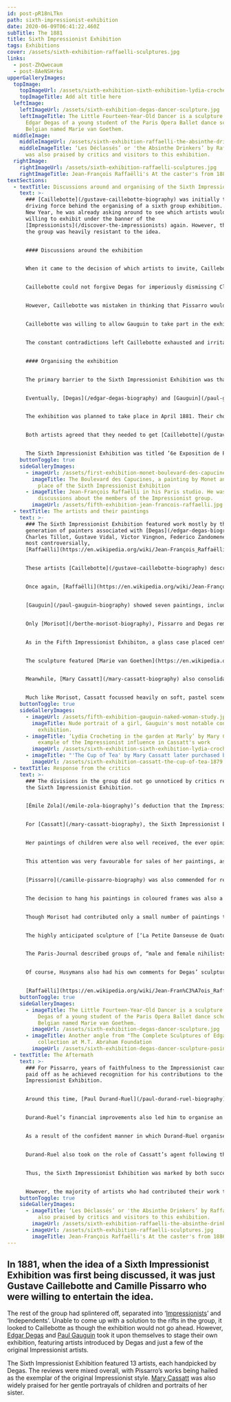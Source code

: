 ```yaml
---
id: post-pR18nLTkn
path: sixth-impressionist-exhibition
date: 2020-06-09T06:41:22.460Z
subTitle: The 1881
title: Sixth Impressionist Exhibition
tags: Exhibitions
cover: /assets/sixth-exhibition-raffaelli-sculptures.jpg
links:
  - post-ZhQwecaum
  - post-8AeNSHrko
upperGalleryImages:
  topImage:
    topImageUrl: /assets/sixth-exhibition-sixth-exhibition-lydia-crocheting-in-the-garden-at-marly-1880.jpg
    topImageTitle: Add alt title here
  leftImage:
    leftImageUrl: /assets/sixth-exhibition-degas-dancer-sculpture.jpg
    leftImageTitle: The Little Fourteen-Year-Old Dancer is a sculpture c. 1880 by
      Edgar Degas of a young student of the Paris Opera Ballet dance school, a
      Belgian named Marie van Goethem.
  middleImage:
    middleImageUrl: /assets/sixth-exhibition-raffaelli-the-absinthe-drinkers.jpg
    middleImageTitle: ‘Les Déclassés’ or 'the Absinthe Drinkers’ by Raffaëlli, who
      was also praised by critics and visitors to this exhibition.
  rightImage:
    rightImageUrl: /assets/sixth-exhibition-raffaelli-sculptures.jpg
    rightImageTitle: Jean-François Raffaëlli's At the caster's from 1886
textSections:
  - textTitle: Discussions around and organising of the Sixth Impressionist Exhibition
    text: >-
      ### [Caillebotte](/gustave-caillebotte-biography) was initially the
      driving force behind the organising of a sixth group exhibition. By the
      New Year, he was already asking around to see which artists would be
      willing to exhibit under the banner of the
      [Impressionists](/discover-the-impressionists) again. However, the rest of
      the group was heavily resistant to the idea.


      #### Discussions around the exhibition


      When it came to the decision of which artists to invite, Caillebotte was insistent that there would be no more Realists permitted into the Impressionist exhibitions. He was determined to enforce tighter requirements than the previous year, when [Degas](/edgar-degas-biography) had included a large number of artists in the Fifth Impressionist Exhibition who were barely Impressionist at all. In a letter to [Pissarro](/camille-pissarro-biography), he wrote, “I ask \[…] that a show should be composed of all those who have contributed real interest to the subject, that is you, [Monet](/claude-monet-biography), [Renoir](/pierre-auguste-renoir-biography), [Sisley](/alfred-sisley-biography), [Mme Morisot](/berthe-morisot-biography), [Mlle Cassatt](/mary-cassatt-biography), [Cézanne](/paul-cezanne-biography), Guillaumin; if you wish, [Gauguin](/paul-gauguin-biography), perhaps Cordey, and myself. That’s all, since Degas refuses to show on such a basis.”


      Caillebotte could not forgive Degas for imperiously dismissing Claude Monet and Auguste Renoir from the group because they had submitted work to the Paris Salon. He was also adamant that Jean-François Raffaëlli should not be allowed to exhibit with the Impressionists again, after he had dominated the previous exhibition with an overwhelming number of realist style paintings. One critic, Jules Claretie, in praising his work had gone so far as to state that Raffaëlli was, “no Impressionist at all.”


      However, Caillebotte was mistaken in thinking that Pissarro would be sympathetic to his opinions. Pissarro stood by his opinion of Degas: “He’s a terrible man, but frank and loyal.” He also reminded Caillebotte that it was Degas who had first introduced him to the Impressionist group, stating that Degas, “brought is Mme. Cassatt, Forain and you.” Pissarro was of the opinion that it was not necessary to pine after Renoir and Monet, he believed that the Impressionists should be a unified group of artists and he did not want to include individuals who clearly did not want to be included themselves. 


      Caillebotte was willing to allow Gauguin to take part in the exhibition. He had been highly praised during the Fifth Impressionist Exhibition and his work showed a faithfulness to Pissarro’s teachings and influences from Renoir’s work, which made him Impressionist enough to bear the title. However, Gauguin also jibed at Caillebotte’s plans to include more of the original Impressionist artists, namely Monet and Alfred Sisley, joking, “we can’t flood the place with rowing boats and endless views of Chatou.”


      The constant contradictions left Caillebotte exhausted and irritated. He wrote exasperatedly that, “It’s very naive of us to squabble over these things.” It seemed that he was unable to organise the Sixth Impressionist Exhibition if he could not find anyone to agree with his plans. In his reply to Pissarro, he confessed, “I don’t know what I shall do, \[…] I don’t believe that an exhibition is possible this year. But I certainly shan’t repeat the one held last year.”


      #### Organising the exhibition


      The primary barrier to the Sixth Impressionist Exhibition was that by this point, the group lacked cohesion and seemed to have little common ground that they could agree upon.


      Eventually, [Degas](/edgar-degas-biography) and [Gauguin](/paul-gauguin-biography) assumed control of the arrangements for the Sixth Impressionist Exhibition. They sought out an exhibition space on the [boulevard des Capucines](https://en.wikipedia.org/wiki/Boulevard_des_Capucines_(Monet)) at number 35 and began making arrangements on Degas’ terms. 


      The exhibition was planned to take place in April 1881. Their chosen exhibition space was an annex of Nadar’s old studio, where the [First Impressionist Exhibition](/first-impressionist-exhibition) had been held. Unlike the previous exhibition, however, they rented a collection of five smaller rooms in lieu of one large studio.


      Both artists agreed that they needed to get [Caillebotte](/gustave-caillebotte-biography) back and convince him to lend his organisation skills - and funds - to the exhibition. They also had the task of inviting artists to exhibit with them. By this time, the group had fragmented and many were occupied working independently on their own projects. 


      The Sixth Impressionist Exhibition was titled ’6e Exposition de Peinture par…’  and the room was crowded with paintings in a mixture of Impressionist and Realist styles. They hung over 170 works in total in the small space. Once again, the building was under construction and the lighting was poor - it was just a shadow of the earlier Impressionist exhibitions.
    buttonToggle: true
    sideGalleryImages:
      - imageUrl: /assets/first-exhibition-monet-boulevard-des-capucines.jpg
        imageTitle: The Boulevard des Capucines, a painting by Monet and the exhibition
          place of the Sixth Impressionist Exhibition
      - imageTitle: Jean-François Raffaëlli in his Paris studio. He was part of the
          discussions about the members of the Impressionist group.
        imageUrl: /assets/fifth-exhibition-jean-francois-raffaelli.jpg
  - textTitle: The artists and their paintings
    text: >-
      ### The Sixth Impressionist Exhibition featured work mostly by the new
      generation of painters associated with [Degas](/edgar-degas-biography) -
      Charles Tillot, Gustave Vidal, Victor Vingnon, Federico Zandomeneghi and
      most controversially,
      [Raffaëlli](https://en.wikipedia.org/wiki/Jean-François_Raffaëlli).


      These artists [Caillebotte](/gustave-caillebotte-biography) described as “a fighting squadron in the great cause of realism!!!!”


      Once again, [Raffaëlli](https://en.wikipedia.org/wiki/Jean-François_Raffaëlli) exhibited more paintings than anyone else in the group, a factor that did not go unnoticed. His popularity among the critics also did nothing to help his popularity among the other Impressionist artists.


      [Gauguin](/paul-gauguin-biography) showed seven paintings, including a nude portrait of a girl as his most notable contribution. This painting showed an obvious progression from the soft landscapes he had displayed at the Fifth Impressionist Exhibition, which were modelled largely on [Pissarro](/camille-pissarro-biography)’s style. Instead, this new work was freer, painted with daubs of bright blue and yellow and featuring an exotic rug hung on the wall behind the figure. This was the first indication of what Gauguin’s style would morph into in the coming years. He also contributed two sculptures to the show.


      Only [Morisot](/berthe-morisot-biography), Pissarro and Degas remained of the original [Impressionist](/discover-the-impressionists) artists. Caillebotte declined to take part in Degas’ exhibition. Degas himself exhibited fewer than ten artworks, most of which were just sketches. Morisot also contributed only a small number of works. Pissarro was represented by 27 paintings and pastels, the largest collection from the Impressionist group and he displayed his works in frames of complimentary colours.


      As in the Fifth Impressionist Exhibiton, a glass case placed centre stage in the exhibition remained empty for much of the show’s opening. However, at some point, a small sculpture of a dancer was placed there. This was the long awaited sculpture by Degas that he had been working on for many months. 


      The sculpture featured [Marie van Goethen](https://en.wikipedia.org/wiki/Marie_van_Goethem), a 14 year old dancer from the Opéra, posing in fourth position with one leg pointing forward. To make the work, Degas had asked [van Goethen](https://en.wikipedia.org/wiki/Marie_van_Goethem) to pose naked for him in several sessions whilst he modelled her body in extreme detail, before then posing fully clothed in her dancer’s attire. He added the tutu and bodice on top of the body using real fabric, even modelling the dancer’s hair with human hair, possibly clipped directly from her head.


      Meanwhile, [Mary Cassatt](/mary-cassatt-biography) also consolidated her reputation in the Parisian art scene with her submissions to the Sixth Impressionist Exhibition. In particular, she chose to exhibit a number of works featuring children, posed in entirely natural ways. ‘[Lydia Crocheting in the garden at Marly](https://www.metmuseum.org/art/collection/search/10393)’ from 1880 and ‘[The Cup of Tea’, also featuring her sister Lydia and from 1880-81](https://www.metmuseum.org/art/collection/search/10388), are two clear examples of the influence of the Impressionist style on Cassatt’s work. Her bold, vigorous brushstrokes and complementary colour palette are very much in keeping with the work of her colleagues.


      Much like Morisot, Cassatt focussed heavily on soft, pastel scenes often set within the home. Her portraits of Lydia reveal the everyday social rituals and pastimes of fashionable upper-middle-class women during that time, the perfect representations of the ‘Parisienne type’. ‘The Cup of Tea’ was purchased by [Durand-Ruel](/paul-durand-ruel-biography), along with many more of Cassatt’s paintings following the Sixth Impressionist Exhibition.
    buttonToggle: true
    sideGalleryImages:
      - imageUrl: /assets/fifth-exhibition-gauguin-naked-woman-study.jpg
        imageTitle: Nude portrait of a girl, Gauguin's most notable contribution at the
          exhibition.
      - imageTitle: ‘Lydia Crocheting in the garden at Marly’ by Mary Cassatt. A clear
          example of the Impressionist influence in Cassatt's work
        imageUrl: /assets/sixth-exhibition-sixth-exhibition-lydia-crocheting-in-the-garden-at-marly-1880.jpg
      - imageTitle: "'The Cup of Tea' by Mary Cassatt later purchased by Durand-Ruel"
        imageUrl: /assets/sixth-exhibition-cassatt-the-cup-of-tea-1879.jpg
  - textTitle: Response from the critics
    text: >-
      ### The divisions in the group did not go unnoticed by critics reviewing
      the Sixth Impressionist Exhibition.


      [Émile Zola](/emile-zola-biography)’s deduction that the Impressionists no longer existed seemed to be quite correct in all but a few cases. They questioned what would become of the original Impressionist artists, especially Monet, Renoir, Sisley and now, Caillebotte.


      For [Cassatt](/mary-cassatt-biography), the Sixth Impressionist Exhibition brought her widespread recognition in the press. The reviews were very positive, with critics praising her [portraits of Lydia](https://fashionhistory.fitnyc.edu/1880-cassatt-lydia-crocheting/), with their subtle colour palette and elegant Parisian style. Indeed, Gustave Geffroy described one of her portraits as “exquisitely Pairisian”, writing in another article that one finds “a very elegant taste of things” in Cassatt’s work. 


      Her paintings of children were also well received, the ever opinionated critic [Joris-Karl Husymans](https://en.wikipedia.org/wiki/Joris-Karl_Huysmans) commented, “How those portraits have made my flesh creep, time and time again” but finally he was saw, “likenesses of enchanting tots in calm, bourgeois scenes, painted with an utterly charming, delicate tenderness.” He further stated that she possessed a “special inherent talent” to be able to paint “French women for us” as an American.


      This attention was very favourable for sales of her paintings, as described in a family letter to her brother, Aleck, describing how Mary, “has sold all her pictures or can sell them if she chooses.” The exhibition was undoubtedly the most successful so far for Cassatt but more important than the critical acclaim was the praise she received from her colleagues whose opinions she held in high regard.


      [Pissarro](/camille-pissarro-biography) was also commended for remaining faithful to the Impressionist cause. This was aided by his impressive collection of works at the exhibition, which drew the eye of anyone visiting the cramped studio space. Husymans agreed that “One fact is dominant, the blossoming of Impressionist art which has reached maturity with M. Pissarro.” He went on to write that “M. Pissarro may now be classed among the number of remarkable and audacious painters we possess. If he can preserve his perceptive, delicate, and nimble eye, we shall certainly have in him the most original landscapist of our time.”


      The decision to hang his paintings in coloured frames was also a novel approach that did not go unnoticed; even [Jules Claretie](https://en.wikipedia.org/wiki/Jules_Ars%C3%A8ne_Arnaud_Claretie) in his column in Le Temps stated that, “the greatest originality of these revolutionaries consists in the moldings around their pictures, which are white, gold frames having been abandoned by them.” Though this was obviously intended as a biting critique, it did demonstrate the effectiveness of Pissarro’s plan.


      Though Morisot had contributed only a small number of paintings to the exhibition, she received the accolade from one reviewer that, “No one represents Impressionism with more refined talent or with more authority than Morisot.” She remained close to Renoir and Monet, despite their absence from the exhibition and wrote to them regularly.


      The highly anticipated sculpture of [‘La Petite Danseuse de Quatorze Ans’](https://en.wikipedia.org/wiki/Little_Dancer_of_Fourteen_Years) or ‘The Little Fourteen-Year-Old Dancer’ by Degas, garnered a great deal of attention in the press. The sculpture was simultaneously strange, intense, unsettling and difficult to ignore. Mary Cassatt’s friend Louise Elder described the sculpture as appearing as though the soul of an ancient Egyptian had entered the body of the girl, such was its eery quality.


      The Paris-Journal described groups of, “male and female nihilists, fainting with rapture” at the sight of Degas’ sculpture. Similarly, the painter Jacques-Emile Blanche recounted Whistler’s presence in the group of awestruck viewers, “wielding a painter’s bamboo mahlstick \[…] emitting piercing cries; gesticulating before the glass case that contained the figuring”. In a review of the exhibition by the Gazette des Beux-Arts, Paul Mantz praised the naturalist power of the sculpture and its lifelike pose. He described, “the instinctive ugliness of a face upon which all vices imprint their detestable promises.”


      Of course, Husymans also had his own comments for Degas’ sculpture. In his characteristically emphatic style, he asserted that, “The fact is that with one blow, M Degas has overthrown the traditions of sculpture, just as he long since shook the conventions of painting.”


      [Raffaëlli](https://en.wikipedia.org/wiki/Jean-Fran%C3%A7ois_Raffa%C3%ABlli) was also praised by critics and visitors to the exhibition. Albert Wolff reviewed his painting ‘Les Déclassés’ or 'the Absinthe Drinkers’ in the Figaro. The painting, which echoed Manet’s earlier work, led Wolff to state that, “Like Millet he \[Raffaëlli] is the poet of the humble. What the great master did for the fields, Raffaëlli begins to do for the modest people of Paris. He shows them as they are, more often than not stupefied by life’s hardships.”
    buttonToggle: true
    sideGalleryImages:
      - imageTitle: The Little Fourteen-Year-Old Dancer is a sculpture c. 1880 by Edgar
          Degas of a young student of the Paris Opera Ballet dance school, a
          Belgian named Marie van Goethem.
        imageUrl: /assets/sixth-exhibition-degas-dancer-sculpture.jpg
      - imageTitle: Another angle from "The Complete Sculptures of Edgar Degas"
          collection at M.T. Abraham Foundation
        imageUrl: /assets/sixth-exhibition-degas-dancer-sculpture-posing.jpg
  - textTitle: The Aftermath
    text: >-
      ### For Pissarro, years of faithfulness to the Impressionist cause finally
      paid off as he achieved recognition for his contributions to the Sixth
      Impressionist Exhibition.


      Around this time, [Paul Durand-Ruel](/paul-durand-ruel-biography) had acquired a new source of funding from his friend, Jules Feder, the director of the Union Générale bank. This enabled him to purchase several paintings from Pissarro and support his work more regularly, providing Pissarro and his family with much needed financial relief.


      Durand-Ruel’s financial improvements also led him to organise an independent exhibition of Impressionist work. He corralled the original Impressionists into a group, including [Monet](/claude-monet-biography) and [Renoir](/pierre-auguste-renoir-biography), whose works he chose from his own extensive collections. Monet had not submitted work to the Salon or the Sixth Impressionist Exhibition and was somewhat unwilling to help Durand-Ruel with his project.


      As a result of the confident manner in which Durand-Ruel organised the exhibition, with the mindset of a dealer who needed to sell his wares rather than a group of artists trying to find an accord, this independent show was polished and cohesive. Indeed, it was far closer to the original Impressionist exhibitions of the 1870s than the one organised by Degas and Gauguin. With his characteristic astuteness, Durand-Ruel listened to Monet and Renoir’s requests to only include the core Impressionist artists in the exhibition. Crucially, he did not invite Degas to exhibit. 


      Durand-Ruel also took on the role of Cassatt’s agent following the Sixth Impressionist Exhibition. Once Cassatt had established herself as a worthy Impressionist artist in her own right, she also began to become more involved in collecting works painted by the group. This she did on behalf of Aleck Cassatt, shipping the paintings to Philadelphia in the U.S. Cassatt was well aware that these works, and the ones she encouraged Louise Elder to purchase, were the first of their kind in North America. She wrote to Aleck, “if exhibited at any of your fine art shows, they would be sure to attract attention.”


      Thus, the Sixth Impressionist Exhibition was marked by both success and collapse. The exhibition staged by Degas had successfully served to unveil his show-stealing sculpture and given Pissarro a platform to receive well-deserved praise and recognition for his works. 


      However, the majority of artists who had contributed their work to Degas’ exhibition were not Impressionist at all. Many of the original Impressionists had been excluded. In contrast, Durand-Ruel’s private exhibition the same year was far more Impressionist in its contents and nature. Both these exhibitions lead to new opportunities for the artists of the [Impressionist Movement](/discover-the-impressionists) and a [Seventh Impressionist Exhibition](/seventh-impressionist-exhibition) to come.
    buttonToggle: true
    sideGalleryImages:
      - imageTitle: ‘Les Déclassés’ or 'the Absinthe Drinkers’ by Raffaëlli, who was
          also praised by critics and visitors to this exhibition.
        imageUrl: /assets/sixth-exhibition-raffaelli-the-absinthe-drinkers.jpg
      - imageUrl: /assets/sixth-exhibition-raffaelli-sculptures.jpg
        imageTitle: Jean-François Raffaëlli's At the caster's from 1886
---
```

## In 1881, when the idea of a Sixth Impressionist Exhibition was first being discussed, it was just Gustave Caillebotte and Camille Pissarro who were willing to entertain the idea.

The rest of the group had splintered off, separated into ‘[Impressionists](/discover-the-impressionists)’ and ‘Independents’. Unable to come up with a solution to the rifts in the group, it looked to Caillebotte as though the exhibition would not go ahead. However, [Edgar Degas](/edgar-degas-biography) and [Paul Gauguin](/paul-gauguin-biography) took it upon themselves to stage their own exhibition, featuring artists introduced by Degas and just a few of the original Impressionist artists.

The Sixth Impressionist Exhibition featured 13 artists, each handpicked by Degas. The reviews were mixed overall, with Pissarro’s works being hailed as the exemplar of the original Impressionist style. [Mary Cassatt](/mary-cassatt-biography) was also widely praised for her gentle portrayals of children and portraits of her sister.